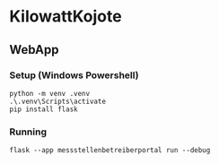 # KilowattKojote 

## WebApp

### Setup (Windows Powershell)
```
python -m venv .venv
.\.venv\Scripts\activate
pip install flask
```

### Running
```
flask --app messstellenbetreiberportal run --debug
```